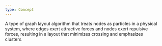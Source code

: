 ```yaml
---
type: Concept
---
```


A type of graph layout algorithm that treats nodes as particles in a physical system, where edges exert attractive forces and nodes exert repulsive forces, resulting in a layout that minimizes crossing and emphasizes clusters.